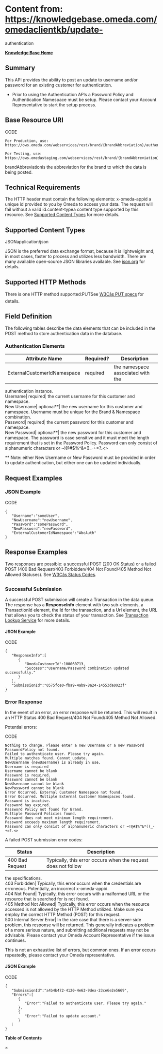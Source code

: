 # Content from: https://knowledgebase.omeda.com/omedaclientkb/update-
authentication

[**Knowledge Base Home**](../omedaclientkb/)

## Summary

This API provides the ability to post an update to username and/or password
for an existing customer for authentication.

  * Prior to using the Authentication APIs a Password Policy and Authentication Namespace must be setup. Please contact your Account Representative to start the setup process.

## Base Resource URI

CODE

    
    
    For Production, use: https://ows.omeda.com/webservices/rest/brand/{brandAbbreviation}/authentication/update/*
    
    For Testing, use: https://ows.omedastaging.com/webservices/rest/brand/{brandAbbreviation}/authentication/update/*
    

brandAbbreviationis the abbreviation for the brand to which the data is being
posted.

## Technical Requirements

The HTTP header must contain the following elements: x-omeda-appid a unique id
provided to you by Omeda to access your data. The request will fail without a
valid id.content-typea content type supported by this resource. See [Supported
Content Types](../omedaclientkb/update-authentication) for more details.

## Supported Content Types

JSONapplication/json

JSON is the preferred data exchange format, because it is lightweight and, in
most cases, faster to process and utilizes less bandwidth. There are many
available open-source JSON libraries available. See
[json.org](http://www.json.org/) for details.

## Supported HTTP Methods

There is one HTTP method supported:PUTSee [W3Câs PUT
specs](http://www.w3.org/Protocols/rfc2616/rfc2616-sec9.html#sec9.6) for
details.

## Field Definition

The following tables describe the data elements that can be included in the
POST method to store authentication data in the database.

### Authentication Elements

Attribute Name| Required?| Description  
---|---|---  
ExternalCustomerIdNamespace| required| the namespace associated with the
authentication instance.  
Username| required| the current username for this customer and namespace.  
New Username| optional**| the new username for this customer and namespace.
Username must be unique for the Brand & Namespace combination.  
Password| required| the current password for this customer and namespace.  
New Password| optional**| the new password for this customer and namespace.
The password is case sensitive and it must meet the length requirement that is
set in the Password Policy. Password can only consist of alphanumeric
characters or ~!@#$%^&*()_-+=?.<>  
  
** Note: either New Username or New Password must be provided in order to
update authentication, but either one can be updated individually.

## Request Examples

### JSON Example

CODE

    
    
    {
       "Username":"someUser",
       "NewUsername":"newUsername",
       "Password":"somePassword",
       "NewPassword":"newPassword",
       "ExternalCustomerIdNamespace":"AbcAuth"
    }
    

## Response Examples

Two responses are possible: a successful POST (200 OK Status) or a failed POST
(400 Bad Request/403 Forbidden/404 Not Found/405 Method Not Allowed Statuses).
See [W3Câs Status
Codes](http://www.w3.org/Protocols/rfc2616/rfc2616-sec10.html).

### Successful Submission

A successful POST submission will create a Transaction in the data queue. The
response has a **ResponseInfo** element with two sub-elements, a TransactionId
element, the Id for the transaction, and a Url element, the URL that allows
you to check the status of your transaction. See [Transaction Lookup
Service](../omedaclientkb/transaction-lookup) for more details.

#### JSON Example

CODE

    
    
    {
       "ResponseInfo":[
          {
             "OmedaCustomerId":100060713,
             "Success":"Username/Password combination updated successfully."
          }
       ],
       "SubmissionId":"0575fce0-fba9-4ab9-8a24-14553da0023f"
    }
    

### Error Response

In the event of an error, an error response will be returned. This will result
in an HTTP Status 400 Bad Request/404 Not Found/405 Method Not Allowed.

Potential errors:

CODE

    
    
    Nothing to change. Please enter a new Username or a new Password 
    PasswordPolicy not found. 
    Failed to authenticate user. Please try again. 
    Multiple matches found. Cannot update. 
    NewUsername {newUsername} is already in use. 
    Username is required 
    Username cannot be blank 
    Password is required. 
    Password cannot be blank 
    NewUsername cannot be blank 
    NewPassword cannot be blank 
    Error Occurred. External Customer Namespace not found. 
    Error Occurred. Multiple External Customer Namespaces found. 
    Password is inactive. 
    Password has expired. 
    Password Policy not found for Brand. 
    Multiple Password Policies found. 
    Password does not meet minimum length requirement. 
    Password exceeds maximum length requirement.
    Password can only consist of alphanumeric characters or ~!@#$%^&*()_-+=?.<>
    

A failed POST submission error codes:

Status| Description  
---|---  
400 Bad Request| Typically, this error occurs when the request does not follow
the specifications.  
403 Forbidden| Typically, this error occurs when the credentials are
erroneous. Potentially, an incorrect x-omeda-appid.  
404 Not Found| Typically, this error occurs with a malformed URL or the
resource that is searched for is not found.  
405 Method Not Allowed| Typically, this error occurs when the resource
accessed is not allowed by the HTTP Method utilized. Make sure you employ the
correct HTTP Method (POST) for this request.  
500 Internal Server Error| In the rare case that there is a server-side
problem, this response will be returned. This generally indicates a problem of
a more serious nature, and submitting additional requests may not be
advisable. Please contact your Omeda Account Representative if the issue
continues.  
  
This is not an exhaustive list of errors, but common ones. If an error occurs
repeatedly, please contact your Omeda representative.

#### JSON Example

CODE

    
    
    {
       "SubmissionId":"a4b4b472-4120-4e63-9dea-23ce6e2e5669",
       "Errors":[
          {
             "Error":"Failed to authenticate user. Please try again."
          },
          {
             "Error":"Failed to update account."
          }
       ]
    }

**Table of Contents**

×

